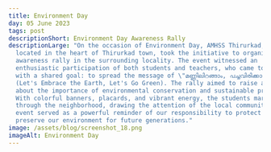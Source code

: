 ```yaml
---
title: Environment Day
day: 05 June 2023
tags: post
descriptionShort: Environment Day Awareness Rally
descriptionLarge: "On the occasion of Environment Day, AMHSS Thirurkad, a school
  located in the heart of Thirurkad town, took the initiative to organize an
  awareness rally in the surrounding locality. The event witnessed an
  enthusiastic participation of both students and teachers, who came together
  with a shared goal: to spread the message of \"മണ്ണിലിറങ്ങാം, പച്ചവിരിക്കാം\"
  (Let's Embrace the Earth, Let's Go Green). The rally aimed to raise awareness
  about the importance of environmental conservation and sustainable practices.
  With colorful banners, placards, and vibrant energy, the students marched
  through the neighborhood, drawing the attention of the local community. The
  event served as a powerful reminder of our responsibility to protect and
  preserve our environment for future generations."
image: /assets/blog/screenshot_18.png
imageAlt: Environment Day
---
```

